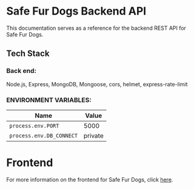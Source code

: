 # Safe Fur Dogs Backend API

This documentation serves as a reference for the backend REST API for Safe Fur Dogs.

## Tech Stack

### Back end:

Node.js, Express, MongoDB, Mongoose, cors, helmet, express-rate-limit

### ENVIRONMENT VARIABLES:

| Name                     | Value   |
| ------------------------ | ------- |
| `process.env.PORT`       | 5000    |
| `process.env.DB_CONNECT` | private |

# Frontend

For more information on the frontend for Safe Fur Dogs, click [here](https://github.com/sq-int/safe-fur-dogs).
